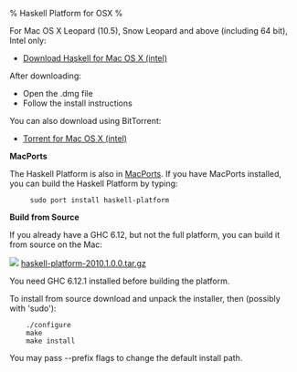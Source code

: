 % Haskell Platform for OSX
%

For Mac OS X Leopard (10.5), Snow Leopard and above (including 64 bit),
Intel only:

* <a id="download" href="http://hackage.haskell.org/platform/2010.1.0.0/haskell-platform-2010.1.0.0-i386.dmg" onClick="javascript: pageTracker._trackPageview('/downloads/mac'); ">Download Haskell for Mac OS X (intel)</a>

After downloading:

* Open the .dmg file
* Follow the install instructions

You can also download using BitTorrent:

* <a id="download" href="http://hackage.haskell.org/platform/2010.1.0.0/torrents/haskell-platform-2010.1.0.0-i386.dmg.torrent" onClick="javascript: pageTracker._trackPageview('/downloads/torrent/mac'); ">Torrent for Mac OS X (intel)</a>

**MacPorts**

The Haskell Platform is also in [MacPorts].  If you have MacPorts installed,
you can build the Haskell Platform by typing:

         sudo port install haskell-platform

[MacPorts]: http://macports.org

**Build from Source**

If you already have a GHC 6.12, but not the full platform, you can build
it from source on the Mac:

![](http://hackage.haskell.org/platform/icons/source.png)
<a href="http://hackage.haskell.org/platform/2010.1.0.0/haskell-platform-2010.1.0.0.tar.gz" onClick="javascript: pageTracker._trackPageview('/downloads/source'); ">haskell-platform-2010.1.0.0.tar.gz</a>

You need GHC 6.12.1 installed before building the platform.

To install from source download and unpack the installer, then (possibly with 'sudo'):

        ./configure
        make
        make install

You may pass --prefix flags to change the default install path.
